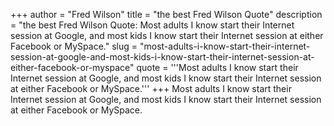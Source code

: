 +++
author = "Fred Wilson"
title = "the best Fred Wilson Quote"
description = "the best Fred Wilson Quote: Most adults I know start their Internet session at Google, and most kids I know start their Internet session at either Facebook or MySpace."
slug = "most-adults-i-know-start-their-internet-session-at-google-and-most-kids-i-know-start-their-internet-session-at-either-facebook-or-myspace"
quote = '''Most adults I know start their Internet session at Google, and most kids I know start their Internet session at either Facebook or MySpace.'''
+++
Most adults I know start their Internet session at Google, and most kids I know start their Internet session at either Facebook or MySpace.
